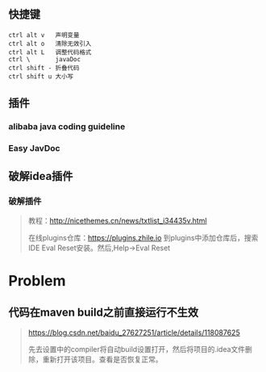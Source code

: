 ## 快捷键

```
ctrl alt v   声明变量
ctrl alt o   清除无效引入
ctrl alt L   调整代码格式
ctrl \       javaDoc
ctrl shift - 折叠代码 
ctrl shift u 大小写
```

## 插件
### alibaba java coding guideline
### Easy JavDoc
## 破解idea插件

### 破解插件

>教程：http://nicethemes.cn/news/txtlist_i34435v.html
>
>在线plugins仓库：https://plugins.zhile.io  到plugins中添加仓库后，搜索IDE Eval Reset安装。然后,Help->Eval Reset

# Problem

## 代码在maven build之前直接运行不生效

>https://blog.csdn.net/baidu_27627251/article/details/118087625
>
>先去设置中的compiler将自动build设置打开，然后将项目的.idea文件删除，重新打开该项目。查看是否恢复正常。
